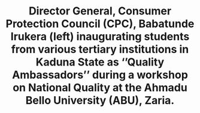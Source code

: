 ---
title: "Director General, Consumer Protection Council (CPC), Babatunde Irukera (left) inaugurating students from various tertiary institutions in Kaduna State as ‘’Quality Ambassadors’’ during a workshop on National Quality at the Ahmadu Bello University (ABU), Zaria."
image: /uploads/zaria-02.jpg
dimensions: 1012x675
---